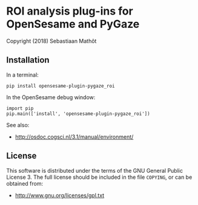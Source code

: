 # ROI analysis plug-ins for OpenSesame and PyGaze

Copyright (2018) Sebastiaan Mathôt


## Installation

In a terminal:

~~~
pip install opensesame-plugin-pygaze_roi
~~~

In the OpenSesame debug window:

~~~
import pip
pip.main(['install', 'opensesame-plugin-pygaze_roi'])
~~~

See also:

- http://osdoc.cogsci.nl/3.1/manual/environment/


## License

This software is distributed under the terms of the GNU General Public License 3. The full license should be included in the file `COPYING`, or can be obtained from:

- <http://www.gnu.org/licenses/gpl.txt>
